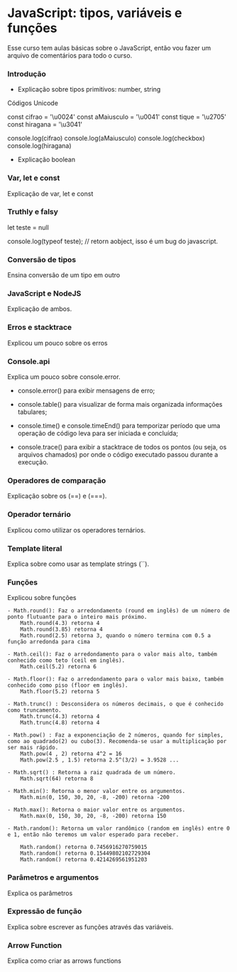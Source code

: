 # JavaScript: tipos, variáveis e funções

Esse curso tem aulas básicas sobre o JavaScript, então vou fazer um arquivo de comentários para todo o curso.

### Introdução

- Explicação sobre tipos primitivos: number, string

Códigos Unicode

const cifrao = '\u0024'
const aMaiusculo = '\u0041'
const tique = '\u2705'
const hiragana = '\u3041'

console.log(cifrao)
console.log(aMaiusculo)
console.log(checkbox)
console.log(hiragana)

- Explicação boolean

### Var, let e const

Explicação de var, let e const

### Truthly e falsy

let teste = null

console.log(typeof teste); // retorn aobject, isso é um bug do javascript.

### Conversão de tipos

Ensina conversão de um tipo em outro

### JavaScript e NodeJS

Explicação de ambos.

### Erros e stacktrace

Explicou um pouco sobre os erros

### Console.api

Explica um pouco sobre console.error.

- console.error() para exibir mensagens de erro;

- console.table() para visualizar de forma mais organizada informações tabulares;

- console.time() e console.timeEnd() para temporizar período que uma operação de código leva para ser iniciada e concluída;

- console.trace() para exibir a stacktrace de todos os pontos (ou seja, os arquivos chamados) por onde o código executado passou durante a execução.

### Operadores de comparação

Explicação sobre os (==) e (===).

### Operador ternário

Explicou como utilizar os operadores ternários.

### Template literal

Explica sobre como usar as template strings (``).

### Funções

Explicou sobre funções

    - Math.round(): Faz o arredondamento (round em inglês) de um número de ponto flutuante para o inteiro mais próximo.
        Math.round(4.3) retorna 4
        Math.round(3.85) retorna 4
        Math.round(2.5) retorna 3, quando o número termina com 0.5 a função arredonda para cima

    - Math.ceil(): Faz o arredondamento para o valor mais alto, também conhecido como teto (ceil em inglês).
        Math.ceil(5.2) retorna 6

    - Math.floor(): Faz o arredondamento para o valor mais baixo, também conhecido como piso (floor em inglês).
        Math.floor(5.2) retorna 5

    - Math.trunc() : Desconsidera os números decimais, o que é conhecido como truncamento.
        Math.trunc(4.3) retorna 4
        Math.trunc(4.8) retorna 4

    - Math.pow() : Faz a exponenciação de 2 números, quando for simples, como ao quadrado(2) ou cubo(3). Recomenda-se usar a multiplicação por ser mais rápido.
        Math.pow(4 , 2) retorna 4^2 = 16
        Math.pow(2.5 , 1.5) retorna 2.5^(3/2) = 3.9528 ...

    - Math.sqrt() : Retorna a raiz quadrada de um número.
        Math.sqrt(64) retorna 8

    - Math.min(): Retorna o menor valor entre os argumentos.
        Math.min(0, 150, 30, 20, -8, -200) retorna -200

    - Math.max(): Retorna o maior valor entre os argumentos.
        Math.max(0, 150, 30, 20, -8, -200) retorna 150

    - Math.random(): Retorna um valor randômico (random em inglês) entre 0 e 1, então não teremos um valor esperado para receber.

        Math.random() retorna 0.7456916270759015
        Math.random() retorna 0.15449802102729304
        Math.random() retorna 0.4214269561951203

### Parâmetros e argumentos

Explica os parâmetros

### Expressão de função

Explica sobre escrever as funções através das variáveis.

### Arrow Function

Explica como criar as arrows functions
